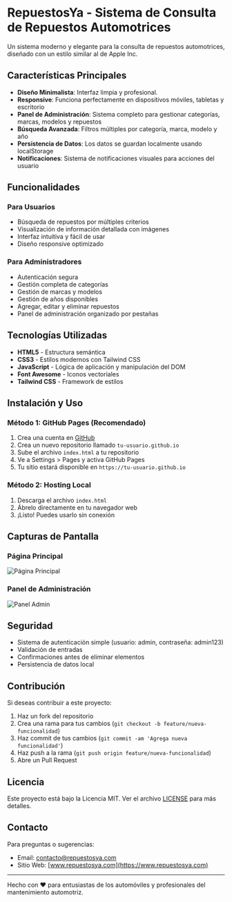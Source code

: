 # RepuestosYa - Sistema de Consulta de Repuestos Automotrices


Un sistema moderno y elegante para la consulta de repuestos automotrices, diseñado con un estilo similar al de Apple Inc.

## Características Principales

- **Diseño Minimalista**: Interfaz limpia y profesional.
- **Responsive**: Funciona perfectamente en dispositivos móviles, tabletas y escritorio
- **Panel de Administración**: Sistema completo para gestionar categorías, marcas, modelos y repuestos
- **Búsqueda Avanzada**: Filtros múltiples por categoría, marca, modelo y año
- **Persistencia de Datos**: Los datos se guardan localmente usando localStorage
- **Notificaciones**: Sistema de notificaciones visuales para acciones del usuario

## Funcionalidades

### Para Usuarios
- Búsqueda de repuestos por múltiples criterios
- Visualización de información detallada con imágenes
- Interfaz intuitiva y fácil de usar
- Diseño responsive optimizado

### Para Administradores
- Autenticación segura
- Gestión completa de categorías
- Gestión de marcas y modelos
- Gestión de años disponibles
- Agregar, editar y eliminar repuestos
- Panel de administración organizado por pestañas

## Tecnologías Utilizadas

- **HTML5** - Estructura semántica
- **CSS3** - Estilos modernos con Tailwind CSS
- **JavaScript** - Lógica de aplicación y manipulación del DOM
- **Font Awesome** - Iconos vectoriales
- **Tailwind CSS** - Framework de estilos

## Instalación y Uso

### Método 1: GitHub Pages (Recomendado)

1. Crea una cuenta en [GitHub](https://github.com)
2. Crea un nuevo repositorio llamado `tu-usuario.github.io`
3. Sube el archivo `index.html` a tu repositorio
4. Ve a Settings > Pages y activa GitHub Pages
5. Tu sitio estará disponible en `https://tu-usuario.github.io`

### Método 2: Hosting Local

1. Descarga el archivo `index.html`
2. Ábrelo directamente en tu navegador web
3. ¡Listo! Puedes usarlo sin conexión

## Capturas de Pantalla

### Página Principal
![Página Principal](https://placehold.co/600x400/f8fafc/374151?text=P%C3%A1gina+Principal)

### Panel de Administración
![Panel Admin](https://placehold.co/600x400/f8fafc/374151?text=Panel+de+Administraci%C3%B3n)

## Seguridad

- Sistema de autenticación simple (usuario: admin, contraseña: admin123)
- Validación de entradas
- Confirmaciones antes de eliminar elementos
- Persistencia de datos local

## Contribución

Si deseas contribuir a este proyecto:

1. Haz un fork del repositorio
2. Crea una rama para tus cambios (`git checkout -b feature/nueva-funcionalidad`)
3. Haz commit de tus cambios (`git commit -am 'Agrega nueva funcionalidad'`)
4. Haz push a la rama (`git push origin feature/nueva-funcionalidad`)
5. Abre un Pull Request

## Licencia

Este proyecto está bajo la Licencia MIT. Ver el archivo [LICENSE](LICENSE) para más detalles.

## Contacto

Para preguntas o sugerencias:
- Email: contacto@repuestosya.com
- Sitio Web: [www.repuestosya.com](https://www.repuestosya.com)

---

Hecho con ❤️ para entusiastas de los automóviles y profesionales del mantenimiento automotriz.
